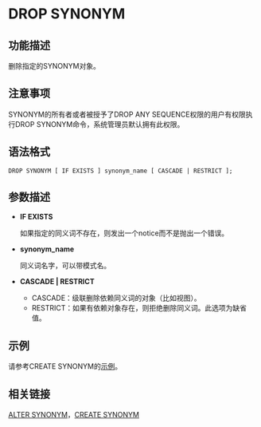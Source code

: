 # DROP SYNONYM<a name="ZH-CN_TOPIC_0289900036"></a>

## 功能描述<a name="zh-cn_topic_0283137394_zh-cn_topic_0237122151_zh-cn_topic_0059778429_s99b7590244bd4c1ab904f72cfc2cc9a0"></a>

删除指定的SYNONYM对象。

## 注意事项<a name="zh-cn_topic_0283137394_zh-cn_topic_0237122151_zh-cn_topic_0059778429_s930f5a4f83c6409d88e8b3f1cb94b164"></a>

SYNONYM的所有者或者被授予了DROP ANY SEQUENCE权限的用户有权限执行DROP SYNONYM命令，系统管理员默认拥有此权限。

## 语法格式<a name="zh-cn_topic_0283137394_zh-cn_topic_0237122151_zh-cn_topic_0059778429_s9b11702dc40d417f95cd9eec3970b4d1"></a>

```
DROP SYNONYM [ IF EXISTS ] synonym_name [ CASCADE | RESTRICT ];
```

## 参数描述<a name="zh-cn_topic_0283137394_zh-cn_topic_0237122151_zh-cn_topic_0059778429_sb1cba40c50ea4d648126cedd1ac258ff"></a>

-   **IF EXISTS**

    如果指定的同义词不存在，则发出一个notice而不是抛出一个错误。

-   **synonym\_name**

    同义词名字，可以带模式名。

-   **CASCADE | RESTRICT**
    -   CASCADE：级联删除依赖同义词的对象（比如视图）。
    -   RESTRICT：如果有依赖对象存在，则拒绝删除同义词。此选项为缺省值。


## 示例<a name="zh-cn_topic_0283137394_zh-cn_topic_0237122151_zh-cn_topic_0059778429_s029ee990ffb541b389848c4b246ecfcb"></a>

请参考CREATE SYNONYM的[示例](CREATE-SYNONYM.md#zh-cn_topic_0283136599_zh-cn_topic_0237122116_section1853433744413)。

## 相关链接<a name="zh-cn_topic_0283137394_zh-cn_topic_0237122151_zh-cn_topic_0059778429_sc10e825d28c44222b38ad09aeaa385d2"></a>

[ALTER SYNONYM](ALTER-SYNONYM.md)，[CREATE SYNONYM](CREATE-SYNONYM.md)
